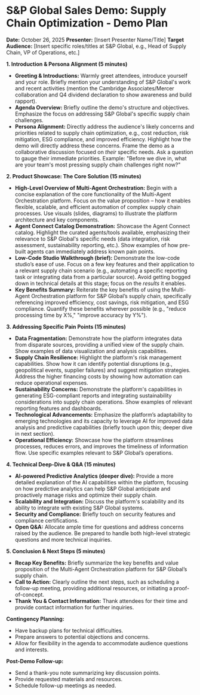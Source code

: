 # S&P Global Sales Demo: Supply Chain Optimization - Demo Plan

**Date:** October 26, 2025
**Presenter:** [Insert Presenter Name/Title]
**Target Audience:** [Insert specific roles/titles at S&P Global, e.g., Head of Supply Chain, VP of Operations, etc.]

**1. Introduction & Persona Alignment (5 minutes)**

* **Greeting & Introductions:**  Warmly greet attendees, introduce yourself and your role. Briefly mention your understanding of S&P Global's work and recent activities (mention the Cambridge Associates/Mercer collaboration and Q4 dividend declaration to show awareness and build rapport).
* **Agenda Overview:** Briefly outline the demo's structure and objectives. Emphasize the focus on addressing S&P Global's specific supply chain challenges.
* **Persona Alignment:**  Directly address the audience's likely concerns and priorities related to supply chain optimization,  e.g., cost reduction, risk mitigation, ESG compliance, and improved efficiency.  Highlight how the demo will directly address these concerns.  Frame the demo as a collaborative discussion focused on *their* specific needs.  Ask a question to gauge their immediate priorities.  Example: "Before we dive in, what are your team's most pressing supply chain challenges right now?"


**2. Product Showcase: The Core Solution (15 minutes)**

* **High-Level Overview of Multi-Agent Orchestration:** Begin with a concise explanation of the core functionality of the Multi-Agent Orchestration platform.  Focus on the value proposition –  how it enables flexible, scalable, and efficient automation of complex supply chain processes. Use visuals (slides, diagrams) to illustrate the platform architecture and key components.
* **Agent Connect Catalog Demonstration:** Showcase the Agent Connect catalog. Highlight the curated agents/tools available, emphasizing their relevance to S&P Global's specific needs (data integration, risk assessment, sustainability reporting, etc.).  Show examples of how pre-built agents can immediately address known pain points.
* **Low-Code Studio Walkthrough (brief):**  Demonstrate the low-code studio’s ease of use.  Focus on a few key features and their application to a relevant supply chain scenario (e.g., automating a specific reporting task or integrating data from a particular source). Avoid getting bogged down in technical details at this stage; focus on the *results* it enables.
* **Key Benefits Summary:** Reiterate the key benefits of using the Multi-Agent Orchestration platform for S&P Global’s supply chain, specifically referencing improved efficiency, cost savings, risk mitigation, and ESG compliance. Quantify these benefits wherever possible (e.g., "reduce processing time by X%," "improve accuracy by Y%").


**3. Addressing Specific Pain Points (15 minutes)**

* **Data Fragmentation:** Demonstrate how the platform integrates data from disparate sources, providing a unified view of the supply chain. Show examples of data visualization and analysis capabilities.
* **Supply Chain Resilience:** Highlight the platform's risk management capabilities. Show how it can identify potential disruptions (e.g., geopolitical events, supplier failures) and suggest mitigation strategies.  Address the higher financing costs by showing how automation can reduce operational expenses.
* **Sustainability Concerns:** Demonstrate the platform's capabilities in generating ESG-compliant reports and integrating sustainability considerations into supply chain operations. Show examples of relevant reporting features and dashboards.
* **Technological Advancements:**  Emphasize the platform’s adaptability to emerging technologies and its capacity to leverage AI for improved data analysis and predictive capabilities (briefly touch upon this; deeper dive in next section).
* **Operational Efficiency:** Showcase how the platform streamlines processes, reduces errors, and improves the timeliness of information flow.  Use specific examples relevant to S&P Global’s operations.


**4. Technical Deep-Dive & Q&A (15 minutes)**

* **AI-powered Predictive Analytics (deeper dive):**  Provide a more detailed explanation of the AI capabilities within the platform, focusing on how predictive analytics can help S&P Global anticipate and proactively manage risks and optimize their supply chain.
* **Scalability and Integration:** Discuss the platform's scalability and its ability to integrate with existing S&P Global systems.
* **Security and Compliance:** Briefly touch on security features and compliance certifications.
* **Open Q&A:**  Allocate ample time for questions and address concerns raised by the audience. Be prepared to handle both high-level strategic questions and more technical inquiries.


**5. Conclusion & Next Steps (5 minutes)**

* **Recap Key Benefits:** Briefly summarize the key benefits and value proposition of the Multi-Agent Orchestration platform for S&P Global’s supply chain.
* **Call to Action:** Clearly outline the next steps, such as scheduling a follow-up meeting, providing additional resources, or initiating a proof-of-concept.
* **Thank You & Contact Information:** Thank attendees for their time and provide contact information for further inquiries.


**Contingency Planning:**

* Have backup plans for technical difficulties.
* Prepare answers to potential objections and concerns.
* Allow for flexibility in the agenda to accommodate audience questions and interests.

**Post-Demo Follow-up:**

* Send a thank-you note summarizing key discussion points.
* Provide requested materials and resources.
* Schedule follow-up meetings as needed.
